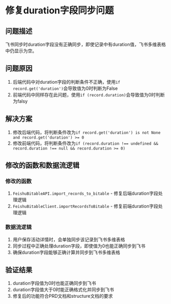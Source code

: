 # 修复duration字段同步问题

## 问题描述
飞书同步时duration字段没有正确同步，即使记录中有duration值，飞书多维表格中仍显示为空。

## 问题原因
1. 后端代码中对duration字段的判断条件不正确，使用`if record.get('duration')`会导致值为0时判断为False
2. 前端代码中同样存在此问题，使用`if (record.duration)`会导致值为0时判断为falsy

## 解决方案
1. 修改后端代码，将判断条件改为`if record.get('duration') is not None and record.get('duration') >= 0`
2. 修改前端代码，将判断条件改为`if (record.duration !== undefined && record.duration !== null && record.duration >= 0)`

## 修改的函数和数据流逻辑

### 修改的函数
1. `FeishuBitableAPI.import_records_to_bitable` - 修复后端duration字段处理逻辑
2. `FeishuBitableClient.importRecordsToBitable` - 修复前端duration字段处理逻辑

### 数据流逻辑
1. 用户保存活动详情时，会单独同步该记录到飞书多维表格
2. 同步过程中正确处理duration字段，即使值为0也能正确同步到飞书
3. 确保duration字段能够正确计算并同步到飞书多维表格

## 验证结果
1. duration字段值为0时也能正确同步到飞书
2. duration字段值大于0时能正确格式化并同步到飞书
3. 修复后的功能符合PRD文档和structure文档的要求